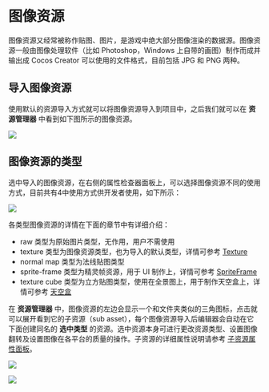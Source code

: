 # 图像资源

图像资源又经常被称作贴图、图片，是游戏中绝大部分图像渲染的数据源。图像资源一般由图像处理软件（比如 Photoshop，Windows 上自带的画图）制作而成并输出成 Cocos Creator 可以使用的文件格式，目前包括 JPG 和 PNG 两种。

## 导入图像资源

使用默认的资源导入方式就可以将图像资源导入到项目中，之后我们就可以在 **资源管理器** 中看到如下图所示的图像资源。

![](texture/imported.png)

## 图像资源的类型

选中导入的图像资源，在右侧的属性检查器面板上，可以选择图像资源不同的使用方式，目前共有4中使用方式供开发者使用，如下所示：

![](texture/type-change.png)

各类型图像资源的详情在下面的章节中有详细介绍：
- raw 类型为原始图片类型，无作用，用户不需使用
- texture 类型为图像资源类型，也为导入的默认类型，详情可参考 [Texture](texture.md)
- normal map 类型为法线贴图类型
- sprite-frame 类型为精灵帧资源，用于 UI 制作上，详情可参考 [SpriteFrame](sprite-frame.md)
- texture cube 类型为立方贴图类型，使用在全景图上，用于制作天空盒上，详情可参考 [天空盒](../concepts/scene/skybox.md#修改天空盒的环境贴图)

在 **资源管理器** 中，图像资源的左边会显示一个和文件夹类似的三角图标，点击就可以展开看到它的子资源（sub asset），每个图像资源导入后编辑器会自动在它下面创建同名的 **选中类型** 的资源。选中资源本身可进行更改资源类型、设置图像翻转及设置图像在各平台的质量的操作。子资源的详细属性说明请参考 [子资源属性面板](texture.md#子资源Texture2D的属性面板)。

![](texture/image-info.png)

![](texture/texture-info.png)
